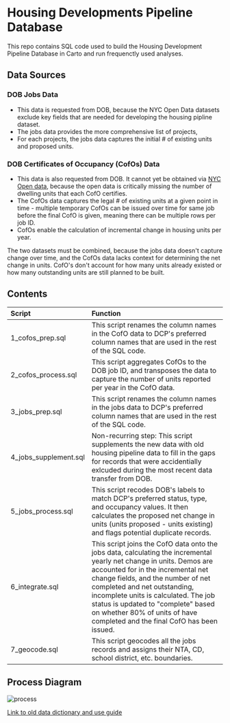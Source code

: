 # Housing Developments Pipeline Database
This repo contains SQL code used to build the Housing Development Pipeline Database in Carto and run frequenctly used analyses.

## Data Sources

### DOB Jobs Data
- This data is requested from DOB, because the NYC Open Data datasets exclude key fields that are needed for developing the housing pipline dataset.
- The jobs data provides the more comprehensive list of projects,
- For each projects, the jobs data captures the initial # of existing units and proposed units.

### DOB Certificates of Occupancy (CofOs) Data
- This data is also requested from DOB. It cannot yet be obtained via [NYC Open data](https://data.cityofnewyork.us/dataset/DOB-Certificate-Of-Occupancy/bs8b-p36w/data), because the open data is critically missing the number of dwelling units that each CofO certifies.
- The CofOs data captures the legal # of existing units at a given point in time - multiple temporary CofOs can be issued over time for same job before the final CofO is given, meaning there can be multiple rows per job ID.
- CofOs enable the calculation of incremental change in housing units per year.

The two datasets must be combined, because the jobs data doesn't capture change over time, and the CofOs data lacks context for determining the net change in units. CofO's don't account for how many units already existed or how many outstanding units are still planned to be built.


## Contents

| Script | Function |
| :-- | :-- | 
| 1_cofos_prep.sql | This script renames the column names in the CofO data to DCP's preferred column names that are used in the rest of the SQL code. |
| 2_cofos_process.sql | This script aggregates CofOs to the DOB job ID, and transposes the data to capture the number of units reported per year in the CofO data. |
| 3_jobs_prep.sql | This script renames the column names in the jobs data to DCP's preferred column names that are used in the rest of the SQL code. |
| 4_jobs_supplement.sql | Non-recurring step: This script supplements the new data with old housing pipeline data to fill in the gaps for records that were accidentially exlcuded during the most recent data transfer from DOB. |
| 5_jobs_process.sql | This script recodes DOB's labels to match DCP's preferred status, type, and occupancy values. It then calculates the proposed net change in units (units proposed - units existing) and flags potential duplicate records. |
| 6_integrate.sql | This script joins the CofO data onto the jobs data, calculating the incremental yearly net change in units. Demos are accounted for in the incremental net change fields, and the number of net completed and net outstanding, incomplete units is calculated. The job status is updated to "complete" based on whether 80% of units of have completed and the final CofO has been issued.
| 7_geocode.sql | This script geocodes all the jobs records and assigns their NTA, CD, school district, etc. boundaries. |

## Process Diagram

![process](https://github.com/NYCPlanning/housingpipeline-db/blob/master/diagram_housingdb_build.png)

[Link to old data dictionary and use guide](https://github.com/NYCPlanning/cpdocs/blob/master/docs/pipeline.md)
